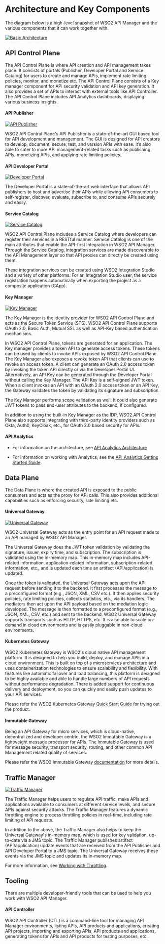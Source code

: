 # Architecture and Key Components

The diagram below is a high-level snapshot of WSO2 API Manager and the various components that it can work together with. 

[![Basic Architecture]({{base_path}}/assets/img/get_started/architecture/apim-architecture-final.png)]({{base_path}}/assets/img/get_started/architecture/apim-architecture-final.png)

<!--The above diagram consists of an API management layer and an integration layer where the above components all fit into and mesh together to address the various use cases of the product. The API management layer contains several components, which you can use in your deployment according to your requirement. The integration layer includes either the Micro Integrator runtime (for services integration) and the Streaming Integrator runtime (for streaming requirements) or both runtimes. For details on deployment patterns, see [Deployment Overview]({{base_path}}/install-and-setup/setup/deployment-overview/). The pattern you use would depend on the workload of each component and the traffic that is expected for each of the components and runtimes.-->

## API Control Plane

The API Control Plane is where API creation and API management takes place. It consists of portals (Publisher, Developer Portal and Service Catalog) for users to create and manage APIs, implement rate limiting policies, monitor, and monetize etc. The API Control Plane consists of a Key manager component for API security validation and API key generation. It also provides a set of APIs to interact with external tools like API Controller. The API Control Plane includes API Analytics dashboards, displaying various business insights.

#### API Publisher

[![API Publisher]({{base_path}}/assets/img/learn/overviewpage-rest-api.jpg)]({{base_path}}/assets/img/learn/overviewpage-rest-api.jpg)

WSO2 API Control Plane's API Publisher is a state-of-the-art GUI based tool for API development and management. The GUI is designed for API creators to develop, document, secure, test, and version APIs with ease. It’s also able to cater to more API management-related tasks such as publishing APIs, monetizing APIs, and applying rate limiting policies.

#### API Developer Portal

[![Developer Portal]({{base_path}}/assets/img/get_started/architecture/developer-portal-overview.png)]({{base_path}}/assets/img/get_started/architecture/developer-portal-overview.png)

The Developer Portal is a state-of-the-art web interface that allows API publishers to host and advertise their APIs while allowing API consumers to self-register, discover, evaluate, subscribe to, and consume APIs securely and easily.

#### Service Catalog

[![Service Catalog]({{base_path}}/assets/img/get_started/architecture/service-catalog.png)]({{base_path}}/assets/img/get_started/architecture/service-catalog.png)

WSO2 API Control Plane includes a Service Catalog where developers can register their services in a RESTful manner. Service Catalog is one of the main attributes that enable the API-first Integration in WSO2 API Manager. Through the Service Catalog, integration services are made discoverable to the API Management layer so that API proxies can directly be created using them. 

These integration services can be created using WSO2 Integration Studio and a variety of other platforms. For an Integration Studio user, the service registration happens automatically when exporting the project as a composite application (CApp).

#### Key Manager
 
[![Key Manager]({{base_path}}/assets/img/get_started/architecture/key-manager-overview.png)]({{base_path}}/assets/img/get_started/architecture/key-manager-overview.png)

The Key Manager is the identity provider for WSO2 API Control Plane and acts as the Secure Token Service (STS). WSO2 API Control Plane supports OAuth 2.0, Basic Auth, Mutual SSL as well as API-Key based authentication mechanisms. 
 
In WSO2 API Control Plane, tokens are generated for an application. The Key manager provides a token API to generate access tokens. These tokens can be used by clients to invoke APIs exposed by WSO2 API Control Plane. The Key Manager also exposes a revoke token API that clients can use to revoke an access token. A client can generate an OAuth 2.0 access token by invoking the token API directly or via the Developer Portal UI. Alternatively, an API Key can be generated through the Developer Portal without calling the Key Manager. The API Key is a self-signed JWT token. When a client invokes an API with an OAuth 2.0 access token or an API Key, the Gateway validates the token by validating its signature and subscription.
 
The Key Manager performs scope validation as well. It could also generate JWT tokens to pass end-user attributes to the backend, if configured. 
 
In addition to using the built-in Key Manager as the IDP, WSO2 API Control Plane also supports integrating with third-party identity providers such as Okta, Auth0, KeyCloak, etc., for OAuth 2.0 based security for APIs.

#### API Analytics

- For information on the architecture, see [API Analytics Architecture]({{base_path}}/api-analytics/choreo-analytics/api-analytics-architecture/)

- For information on working with Analytics, see the [API Analytics Getting Started Guide]({{base_path}}/api-analytics/choreo-analytics/getting-started-guide/).

## Data Plane

The Data Plane is where the created API is exposed to the public consumers and acts as the proxy for API calls. This also provides additional capabilities such as enforcing security, rate limiting etc. 

#### Universal Gateway

[![Universal Gateway]({{base_path}}/assets/img/learn/gateway-overview.png)]({{base_path}}/assets/img/learn/gateway-overview.png)

WSO2 Universal Gateway acts as the entry point for an API request made to an API managed by WSO2 API Manager.

The Universal Gateway does the JWT token validation by validating the signature, issuer, expiry time, and subscription. The subscription is validated using the in-memory map. This in-memory map includes API-related information, application-related information, subscription-related information, etc., and is updated each time an artifact (API/application) is updated.

Once the token is validated, the Universal Gateway acts upon the API request before sending it to the backend. It first processes the message to a preconfigured format (e.g., JSON, XML, CSV etc.).  It then applies security policies, rate limiting policies,  collects statistics, etc., via its handlers.  The mediators then act upon the API payload based on the mediation logic developed. The message is then formatted to a preconfigured format (e.g., JSON, XML, CSV, etc.) and sent to the backend. WSO2 Universal Gateway supports transports such as HTTP, HTTPS, etc. It is also able to scale on-demand in cloud environments and is easily pluggable in non-cloud environments. 

#### Kubernetes Gateway

WSO2 Kubernetes Gateway is WSO2's cloud native API management platform. It is designed to help you build, deploy, and manage APIs in a cloud environment. This is built on top of a microservices architecture and uses containerization technologies to ensure scalability and flexibility. With features like automatic failover and load balancing, this platform is designed to be highly available and able to handle large numbers of API requests without performance degradation. There is added support for continuous delivery and deployment, so you can quickly and easily push updates to your API services. 

Please refer the WSO2 Kubernetes Gateway [Quick Start Guide](https://apk.docs.wso2.com/en/1.3.0/get-started/quick-start-guide/) for trying out the product.

#### Immutable Gateway

Being an API Gateway for micro services, which is cloud-native, decentralized and developer centric, the WSO2 Immutable Gateway is a lightweight message processor for APIs. The Immutable Gateway is used for message security, transport security, routing, and other common API Management related quality of services.

Please refer the WSO2 Immutable Gateway [documentation](https://mg.docs.wso2.com/en/latest/) for more details.
 
## Traffic Manager
 
[![Traffic Manager]({{base_path}}/assets/img/get_started/architecture/traffic-manager-overview.png)]({{base_path}}/assets/img/get_started/architecture/traffic-manager-overview.png)
 
The Traffic Manager helps users to regulate API traffic, make APIs and applications available to consumers at different service levels, and secure APIs against security attacks. The Traffic Manager features a dynamic throttling engine to process throttling policies in real-time, including rate limiting of API requests. 

In addition to the above, the Traffic Manager also helps to keep the Universal Gateway's in-memory map, which is used for key validation, up-to-date via a JMS topic. The Traffic Manager publishes artifact (API/application) update events that are received from the API Publisher and API Developer Portal to a JMS topic. The Universal Gateway receives these events via the JMS topic and updates its in-memory map.

For more information, see [Working with Throttling]({{base_path}}/design/rate-limiting/introducing-throttling-use-cases).

## Tooling

There are multiple developer-friendly tools that can be used to help you work with WSO2 API Manager.

#### API Controller

WSO2 API Controller (CTL) is a command-line tool for managing API Manager environments, listing APIs, API products and applications, creating API projects, importing and exporting APIs, API products and applications, generating tokens for APIs and API products for testing purposes, etc.
